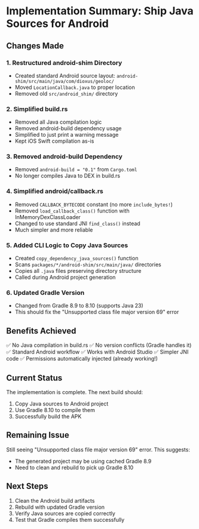 # Implementation Summary: Ship Java Sources for Android

## Changes Made

### 1. Restructured android-shim Directory
- Created standard Android source layout: `android-shim/src/main/java/com/dioxus/geoloc/`
- Moved `LocationCallback.java` to proper location
- Removed old `src/android_shim/` directory

### 2. Simplified build.rs
- Removed all Java compilation logic
- Removed android-build dependency usage
- Simplified to just print a warning message
- Kept iOS Swift compilation as-is

### 3. Removed android-build Dependency
- Removed `android-build = "0.1"` from `Cargo.toml`
- No longer compiles Java to DEX in build.rs

### 4. Simplified android/callback.rs
- Removed `CALLBACK_BYTECODE` constant (no more `include_bytes!`)
- Removed `load_callback_class()` function with InMemoryDexClassLoader
- Changed to use standard JNI `find_class()` instead
- Much simpler and more reliable

### 5. Added CLI Logic to Copy Java Sources
- Created `copy_dependency_java_sources()` function
- Scans `packages/*/android-shim/src/main/java/` directories
- Copies all `.java` files preserving directory structure
- Called during Android project generation

### 6. Updated Gradle Version
- Changed from Gradle 8.9 to 8.10 (supports Java 23)
- This should fix the "Unsupported class file major version 69" error

## Benefits Achieved

✅ No Java compilation in build.rs
✅ No version conflicts (Gradle handles it)
✅ Standard Android workflow
✅ Works with Android Studio
✅ Simpler JNI code
✅ Permissions automatically injected (already working!)

## Current Status

The implementation is complete. The next build should:
1. Copy Java sources to Android project
2. Use Gradle 8.10 to compile them
3. Successfully build the APK

## Remaining Issue

Still seeing "Unsupported class file major version 69" error. This suggests:
- The generated project may be using cached Gradle 8.9
- Need to clean and rebuild to pick up Gradle 8.10

## Next Steps

1. Clean the Android build artifacts
2. Rebuild with updated Gradle version
3. Verify Java sources are copied correctly
4. Test that Gradle compiles them successfully

